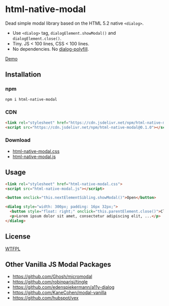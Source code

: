 # html-native-modal

Dead simple modal library based on the HTML 5.2 native `<dialog>`.

* Use `<dialog>` tag, `dialogElement.showModal()` and `dialogElement.close()`.
* Tiny. JS < 100 lines, CSS < 100 lines.
* No dependencies. No [dialog-polyfill](https://github.com/GoogleChrome/dialog-polyfill).

[Demo](https://luncheon.github.io/html-native-modal/index.html)


## Installation

### npm

```bash
npm i html-native-modal
```

### CDN

```html
<link rel="stylesheet" href="https://cdn.jsdelivr.net/npm/html-native-modal@0.1.0/html-native-modal.css">
<script src="https://cdn.jsdelivr.net/npm/html-native-modal@0.1.0"></script>
```

### Download

* <a target="_blank" download="html-native-modal.css" href="https://cdn.jsdelivr.net/npm/html-native-modal@0.1.0/html-native-modal.css">html-native-modal.css</a>
* <a target="_blank" download="html-native-modal.js" href="https://cdn.jsdelivr.net/npm/html-native-modal@0.1.0">html-native-modal.js</a>


## Usage

```html
<link rel="stylesheet" href="html-native-modal.css">
<script src="html-native-modal.js"></script>

<button onclick="this.nextElementSibling.showModal()">Open</button>

<dialog style="width: 300px; padding: 16px 32px;">
  <button style="float: right;" onclick="this.parentElement.close()">Close</button>
  <p>Lorem ipsum dolor sit amet, consectetur adipiscing elit, ...</p>
</dialog>
```


## License

[WTFPL](http://www.wtfpl.net)


## Other Vanilla JS Modal Packages

* https://github.com/Ghosh/micromodal
* https://github.com/robinparisi/tingle
* https://github.com/edenspiekermann/a11y-dialog
* https://github.com/KaneCohen/modal-vanilla
* https://github.com/hubspot/vex
